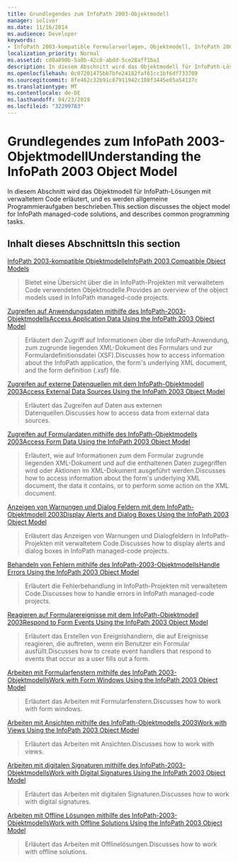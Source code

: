```yaml
---
title: Grundlegendes zum InfoPath 2003-Objektmodell
manager: soliver
ms.date: 11/16/2014
ms.audience: Developer
keywords:
- InfoPath 2003-kompatible Formularvorlagen, Objektmodell, InfoPath 2003-kompatibles Objektmodell, Objektmodelle [InfoPath 2003]
localization_priority: Normal
ms.assetid: cd0a890b-5a8b-42c0-abdd-5ce28aff1ba1
description: In diesem Abschnitt wird das Objektmodell für InfoPath-Lösungen mit verwaltetem Code erläutert, und es werden allgemeine Programmieraufgaben beschrieben.
ms.openlocfilehash: 0c07201475bb7bfe24182faf61cc1bf6df733709
ms.sourcegitcommit: 8fe462c32b91c87911942c188f3445e85a54137c
ms.translationtype: MT
ms.contentlocale: de-DE
ms.lasthandoff: 04/23/2019
ms.locfileid: "32299783"
---
```

# <a name="understanding-the-infopath-2003-object-model"></a><span data-ttu-id="ad827-104">Grundlegendes zum InfoPath 2003-Objektmodell</span><span class="sxs-lookup"><span data-stu-id="ad827-104">Understanding the InfoPath 2003 Object Model</span></span>

<span data-ttu-id="ad827-105">In diesem Abschnitt wird das Objektmodell für InfoPath-Lösungen mit verwaltetem Code erläutert, und es werden allgemeine Programmieraufgaben beschrieben.</span><span class="sxs-lookup"><span data-stu-id="ad827-105">This section discusses the object model for InfoPath managed-code solutions, and describes common programming tasks.</span></span>
  
## <a name="in-this-section"></a><span data-ttu-id="ad827-106">Inhalt dieses Abschnitts</span><span class="sxs-lookup"><span data-stu-id="ad827-106">In this section</span></span>

[<span data-ttu-id="ad827-107">InfoPath 2003-kompatible Objektmodelle</span><span class="sxs-lookup"><span data-stu-id="ad827-107">InfoPath 2003 Compatible Object Models</span></span>](infopath-2003-compatible-object-models.md)
  
> <span data-ttu-id="ad827-108">Bietet eine Übersicht über die in InfoPath-Projekten mit verwaltetem Code verwendeten Objektmodelle.</span><span class="sxs-lookup"><span data-stu-id="ad827-108">Provides an overview of the object models used in InfoPath managed-code projects.</span></span>
    
[<span data-ttu-id="ad827-109">Zugreifen auf Anwendungsdaten mithilfe des InfoPath-2003-Objektmodells</span><span class="sxs-lookup"><span data-stu-id="ad827-109">Access Application Data Using the InfoPath 2003 Object Model</span></span>](how-to-access-application-data-using-the-infopath-2003-object-model.md)
  
> <span data-ttu-id="ad827-110">Erläutert den Zugriff auf Informationen über die InfoPath-Anwendung, zum zugrunde liegenden XML-Dokument des Formulars und zur Formulardefinitionsdatei (XSF).</span><span class="sxs-lookup"><span data-stu-id="ad827-110">Discusses how to access information about the InfoPath application, the form's underlying XML document, and the form definition (.xsf) file.</span></span>
    
[<span data-ttu-id="ad827-111">Zugreifen auf externe Datenquellen mit dem InfoPath-Objektmodell 2003</span><span class="sxs-lookup"><span data-stu-id="ad827-111">Access External Data Sources Using the InfoPath 2003 Object Model</span></span>](how-to-access-external-data-sources-using-the-infopath-2003-object-model.md)
  
> <span data-ttu-id="ad827-112">Erläutert das Zugreifen auf Daten aus externen Datenquellen.</span><span class="sxs-lookup"><span data-stu-id="ad827-112">Discusses how to access data from external data sources.</span></span>
    
[<span data-ttu-id="ad827-113">Zugreifen auf Formulardaten mithilfe des InfoPath-Objektmodells 2003</span><span class="sxs-lookup"><span data-stu-id="ad827-113">Access Form Data Using the InfoPath 2003 Object Model</span></span>](how-to-access-form-data-using-the-infopath-2003-object-model.md)
  
> <span data-ttu-id="ad827-114">Erläutert, wie auf Informationen zum dem Formular zugrunde liegenden XML-Dokument und auf die enthaltenen Daten zugegriffen wird oder Aktionen im XML-Dokument ausgeführt werden.</span><span class="sxs-lookup"><span data-stu-id="ad827-114">Discusses how to access information about the form's underlying XML document, the data it contains, or to perform some action on the XML document.</span></span>
    
[<span data-ttu-id="ad827-115">Anzeigen von Warnungen und Dialog Feldern mit dem InfoPath-Objektmodell 2003</span><span class="sxs-lookup"><span data-stu-id="ad827-115">Display Alerts and Dialog Boxes Using the InfoPath 2003 Object Model</span></span>](how-to-display-alerts-and-dialog-boxes-using-the-infopath-2003-object-model.md)
  
> <span data-ttu-id="ad827-116">Erläutert das Anzeigen von Warnungen und Dialogfeldern in InfoPath-Projekten mit verwaltetem Code.</span><span class="sxs-lookup"><span data-stu-id="ad827-116">Discusses how to display alerts and dialog boxes in InfoPath managed-code projects.</span></span>
    
[<span data-ttu-id="ad827-117">Behandeln von Fehlern mithilfe des InfoPath-2003-Objektmodells</span><span class="sxs-lookup"><span data-stu-id="ad827-117">Handle Errors Using the InfoPath 2003 Object Model</span></span>](how-to-handle-errors-using-the-infopath-2003-object-model.md)
  
> <span data-ttu-id="ad827-118">Erläutert die Fehlerbehandlung in InfoPath-Projekten mit verwaltetem Code.</span><span class="sxs-lookup"><span data-stu-id="ad827-118">Discusses how to handle errors in InfoPath managed-code projects.</span></span>
    
[<span data-ttu-id="ad827-119">Reagieren auf Formularereignisse mit dem InfoPath-Objektmodell 2003</span><span class="sxs-lookup"><span data-stu-id="ad827-119">Respond to Form Events Using the InfoPath 2003 Object Model</span></span>](how-to-respond-to-form-events-using-the-infopath-2003-object-model.md)
  
> <span data-ttu-id="ad827-120">Erläutert das Erstellen von Ereignishandlern, die auf Ereignisse reagieren, die auftreten, wenn ein Benutzer ein Formular ausfüllt.</span><span class="sxs-lookup"><span data-stu-id="ad827-120">Discusses how to create event handlers that respond to events that occur as a user fills out a form.</span></span>
    
[<span data-ttu-id="ad827-121">Arbeiten mit Formularfenstern mithilfe des InfoPath 2003-Objektmodells</span><span class="sxs-lookup"><span data-stu-id="ad827-121">Work with Form Windows Using the InfoPath 2003 Object Model</span></span>](how-to-work-with-form-windows-using-the-infopath-2003-object-model.md)
  
> <span data-ttu-id="ad827-122">Erläutert das Arbeiten mit Formularfenstern.</span><span class="sxs-lookup"><span data-stu-id="ad827-122">Discusses how to work with form windows.</span></span>
    
[<span data-ttu-id="ad827-123">Arbeiten mit Ansichten mithilfe des InfoPath-Objektmodells 2003</span><span class="sxs-lookup"><span data-stu-id="ad827-123">Work with Views Using the InfoPath 2003 Object Model</span></span>](how-to-work-with-views-using-the-infopath-2003-object-model.md)
  
> <span data-ttu-id="ad827-124">Erläutert das Arbeiten mit Ansichten.</span><span class="sxs-lookup"><span data-stu-id="ad827-124">Discusses how to work with views.</span></span>
    
[<span data-ttu-id="ad827-125">Arbeiten mit digitalen Signaturen mithilfe des InfoPath-2003-Objektmodells</span><span class="sxs-lookup"><span data-stu-id="ad827-125">Work with Digital Signatures Using the InfoPath 2003 Object Model</span></span>](how-to-work-with-digital-signatures-using-the-infopath-2003-object-model.md)
  
> <span data-ttu-id="ad827-126">Erläutert das Arbeiten mit digitalen Signaturen.</span><span class="sxs-lookup"><span data-stu-id="ad827-126">Discusses how to work with digital signatures.</span></span>
    
[<span data-ttu-id="ad827-127">Arbeiten mit Offline Lösungen mithilfe des InfoPath-2003-Objektmodells</span><span class="sxs-lookup"><span data-stu-id="ad827-127">Work with Offline Solutions Using the InfoPath 2003 Object Model</span></span>](how-to-work-with-offline-solutions-using-the-infopath-2003-object-model.md)
  
> <span data-ttu-id="ad827-128">Erläutert das Arbeiten mit Offlinelösungen.</span><span class="sxs-lookup"><span data-stu-id="ad827-128">Discusses how to work with offline solutions.</span></span>
    

